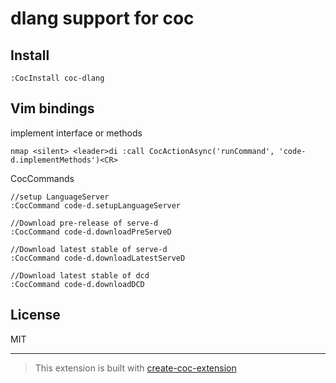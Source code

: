 # dlang support for coc

## Install

`:CocInstall coc-dlang`

## Vim bindings 

implement interface or methods
```
nmap <silent> <leader>di :call CocActionAsync('runCommand', 'code-d.implementMethods')<CR>
```
CocCommands
```
//setup LanguageServer 
:CocCommand code-d.setupLanguageServer 

//Download pre-release of serve-d 
:CocCommand code-d.downloadPreServeD 

//Download latest stable of serve-d 
:CocCommand code-d.downloadLatestServeD 

//Download latest stable of dcd 
:CocCommand code-d.downloadDCD 

```

## License

MIT

---

> This extension is built with [create-coc-extension](https://github.com/fannheyward/create-coc-extension)
